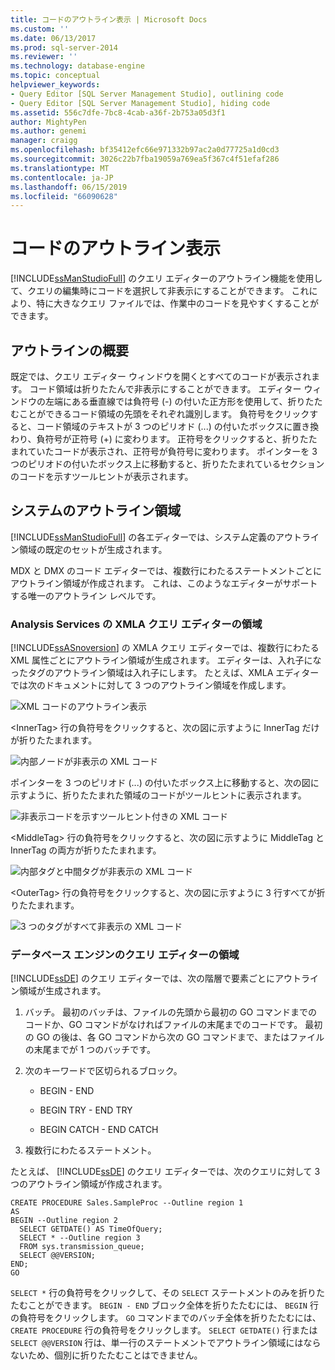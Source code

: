 ```yaml
---
title: コードのアウトライン表示 | Microsoft Docs
ms.custom: ''
ms.date: 06/13/2017
ms.prod: sql-server-2014
ms.reviewer: ''
ms.technology: database-engine
ms.topic: conceptual
helpviewer_keywords:
- Query Editor [SQL Server Management Studio], outlining code
- Query Editor [SQL Server Management Studio], hiding code
ms.assetid: 556c7dfe-7bc8-4cab-a36f-2b753a05d3f1
author: MightyPen
ms.author: genemi
manager: craigg
ms.openlocfilehash: bf35412efc66e971332b97ac2a0d77725a1d0cd3
ms.sourcegitcommit: 3026c22b7fba19059a769ea5f367c4f51efaf286
ms.translationtype: MT
ms.contentlocale: ja-JP
ms.lasthandoff: 06/15/2019
ms.locfileid: "66090628"
---
```

# <a name="code-outlining"></a>コードのアウトライン表示
  [!INCLUDE[ssManStudioFull](../../../includes/ssmanstudiofull-md.md)] のクエリ エディターのアウトライン機能を使用して、クエリの編集時にコードを選択して非表示にすることができます。 これにより、特に大きなクエリ ファイルでは、作業中のコードを見やすくすることができます。  
  
## <a name="outlining-overview"></a>アウトラインの概要  
 既定では、クエリ エディター ウィンドウを開くとすべてのコードが表示されます。 コード領域は折りたたんで非表示にすることができます。 エディター ウィンドウの左端にある垂直線では負符号 (-) の付いた正方形を使用して、折りたたむことができるコード領域の先頭をそれぞれ識別します。 負符号をクリックすると、コード領域のテキストが 3 つのピリオド (...) の付いたボックスに置き換わり、負符号が正符号 (+) に変わります。 正符号をクリックすると、折りたたまれていたコードが表示され、正符号が負符号に変わります。 ポインターを 3 つのピリオドの付いたボックス上に移動すると、折りたたまれているセクションのコードを示すツールヒントが表示されます。  
  
## <a name="system-outline-regions"></a>システムのアウトライン領域  
 [!INCLUDE[ssManStudioFull](../../../includes/ssmanstudiofull-md.md)] の各エディターでは、システム定義のアウトライン領域の既定のセットが生成されます。  
  
 MDX と DMX のコード エディターでは、複数行にわたるステートメントごとにアウトライン領域が作成されます。 これは、このようなエディターがサポートする唯一のアウトライン レベルです。  
  
### <a name="analysis-services-xmla-query-editor-regions"></a>Analysis Services の XMLA クエリ エディターの領域  
 [!INCLUDE[ssASnoversion](../../includes/ssasnoversion-md.md)] の XMLA クエリ エディターでは、複数行にわたる XML 属性ごとにアウトライン領域が生成されます。 エディターは、入れ子になったタグのアウトライン領域は入れ子にします。 たとえば、XMLA エディターでは次のドキュメントに対して 3 つのアウトライン領域を作成します。  
  
 ![XML コードのアウトライン表示](../../database-engine/media/editoutlinexmlfull.gif "XML code showing outlining")  
  
 \<InnerTag> 行の負符号をクリックすると、次の図に示すように InnerTag だけが折りたたまれます。  
  
 ![内部ノードが非表示の XML コード](../../database-engine/media/editoutlinexmlinnercol.gif "XML code with inner node hidden")  
  
 ポインターを 3 つのピリオド (...) の付いたボックス上に移動すると、次の図に示すように、折りたたまれた領域のコードがツールヒントに表示されます。  
  
 ![非表示コードを示すツールヒント付きの XML コード](../../database-engine/media/editoutlinexmlmouse.gif "XML code with tooltip showing hidden code")  
  
 \<MiddleTag> 行の負符号をクリックすると、次の図に示すように MiddleTag と InnerTag の両方が折りたたまれます。  
  
 ![内部タグと中間タグが非表示の XML コード](../../database-engine/media/editoutlinexmlmiddlecol.gif "XML code with inner and middle tags hidden")  
  
 \<OuterTag> 行の負符号をクリックすると、次の図に示すように 3 行すべてが折りたたまれます。  
  
 ![3 つのタグがすべて非表示の XML コード](../../database-engine/media/editoutlinexmloutercol.gif "XML code showing all three tags hidden")  
  
### <a name="database-engine-query-editor-regions"></a>データベース エンジンのクエリ エディターの領域  
 [!INCLUDE[ssDE](../../../includes/ssde-md.md)] のクエリ エディターでは、次の階層で要素ごとにアウトライン領域が生成されます。  
  
1.  バッチ。 最初のバッチは、ファイルの先頭から最初の GO コマンドまでのコードか、GO コマンドがなければファイルの末尾までのコードです。 最初の GO の後は、各 GO コマンドから次の GO コマンドまで、またはファイルの末尾までが 1 つのバッチです。  
  
2.  次のキーワードで区切られるブロック。  
  
    -   BEGIN - END  
  
    -   BEGIN TRY - END TRY  
  
    -   BEGIN CATCH - END CATCH  
  
3.  複数行にわたるステートメント。  
  
 たとえば、 [!INCLUDE[ssDE](../../../includes/ssde-md.md)] のクエリ エディターでは、次のクエリに対して 3 つのアウトライン領域が作成されます。  
  
```  
CREATE PROCEDURE Sales.SampleProc --Outline region 1  
AS  
BEGIN --Outline region 2   
  SELECT GETDATE() AS TimeOfQuery;  
  SELECT * --Outline region 3  
  FROM sys.transmission_queue;  
  SELECT @@VERSION;  
END;  
GO  
```  
  
 `SELECT *` 行の負符号をクリックして、その `SELECT` ステートメントのみを折りたたむことができます。 `BEGIN - END` ブロック全体を折りたたむには、 `BEGIN` 行の負符号をクリックします。 `GO` コマンドまでのバッチ全体を折りたたむには、 `CREATE PROCEDURE` 行の負符号をクリックします。 `SELECT GETDATE()` 行または `SELECT @@VERSION` 行は、単一行のステートメントでアウトライン領域にはならないため、個別に折りたたむことはできません。  
  
  
